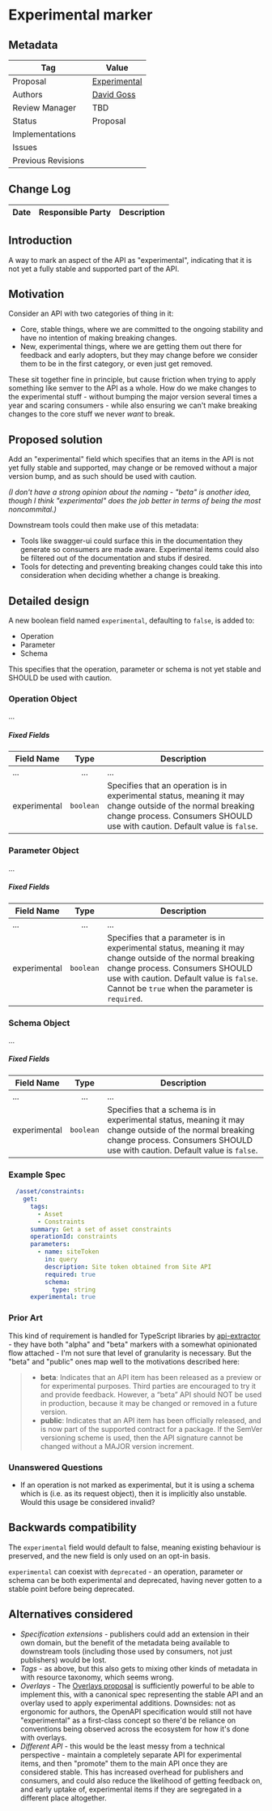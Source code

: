 # Experimental marker

## Metadata

|Tag |Value |
|---- | ---------------- |
|Proposal |[Experimental](https://github.com/OAI/OpenAPI-Specification/blob/main/proposals/2020-10-28-Experimental.md)|
|Authors|[David Goss](https://github.com/davidjgoss)|
|Review Manager |TBD |
|Status |Proposal|
|Implementations ||
|Issues ||
|Previous Revisions ||

## Change Log

|Date |Responsible Party |Description |
|---- | ---------------- | ---------- |

## Introduction

A way to mark an aspect of the API as "experimental", indicating that it is not yet a fully stable and supported part of the API.

## Motivation

Consider an API with two categories of thing in it:

- Core, stable things, where we are committed to the ongoing stability and have no intention of making breaking changes.
- New, experimental things, where we are getting them out there for feedback and early adopters, but they may change before we consider them to be in the first category, or even just get removed.

These sit together fine in principle, but cause friction when trying to apply something like semver to the API as a whole. How do we make changes to the experimental stuff - without bumping the major version several times a year and scaring consumers - while also ensuring we can't make breaking changes to the core stuff we never _want_ to break.

## Proposed solution

Add an "experimental" field which specifies that an items in the API is not yet fully stable and supported, may change or be removed without a major version bump, and as such should be used with caution.

_(I don't have a strong opinion about the naming - "beta" is another idea, though I think "experimental" does the job better in terms of being the most noncommital.)_

Downstream tools could then make use of this metadata:

- Tools like swagger-ui could surface this in the documentation they generate so consumers are made aware. Experimental items could also be filtered out of the documentation and stubs if desired.
- Tools for detecting and preventing breaking changes could take this into consideration when deciding whether a change is breaking.

## Detailed design

A new boolean field named `experimental`, defaulting to `false`, is added to:

- Operation
- Parameter
- Schema

This specifies that the operation, parameter or schema is not yet stable and SHOULD be used with caution.

### Operation Object

...

##### Fixed Fields

Field Name | Type | Description
---|:---:|---
... | ... | ...
<a name="operationExperimental"></a>experimental | `boolean` | Specifies that an operation is in experimental status, meaning it may change outside of the normal breaking change process. Consumers SHOULD use with caution. Default value is `false`.

### Parameter Object

...

##### Fixed Fields

Field Name | Type | Description
---|:---:|---
... | ... | ...
<a name="parameterExperimental"></a>experimental | `boolean` | Specifies that a parameter is in experimental status, meaning it may change outside of the normal breaking change process. Consumers SHOULD use with caution. Default value is `false`. Cannot be `true` when the parameter is `required`.

### Schema Object

...

##### Fixed Fields

Field Name | Type | Description
---|:---:|---
... | ... | ...
<a name="schemaExperimental"></a>experimental | `boolean` | Specifies that a schema is in experimental status, meaning it may change outside of the normal breaking change process. Consumers SHOULD use with caution. Default value is `false`.

### Example Spec

```yaml
  /asset/constraints:
    get:
      tags:
        - Asset
        - Constraints
      summary: Get a set of asset constraints
      operationId: constraints
      parameters:
        - name: siteToken
          in: query
          description: Site token obtained from Site API
          required: true
          schema:
            type: string
      experimental: true
```
### Prior Art

This kind of requirement is handled for TypeScript libraries by [api-extractor](https://api-extractor.com/pages/tsdoc/doc_comment_syntax/#release-tags) - they have both "alpha" and "beta" markers with a somewhat opinionated flow attached - I'm not sure that level of granularity is necessary. But the "beta" and "public" ones map well to the motivations described here:

> - **beta**: Indicates that an API item has been released as a preview or for experimental purposes. Third parties are encouraged to try it and provide feedback. However, a “beta” API should NOT be used in production, because it may be changed or removed in a future version.
> - **public**: Indicates that an API item has been officially released, and is now part of the supported contract for a package. If the SemVer versioning scheme is used, then the API signature cannot be changed without a MAJOR version increment.

### Unanswered Questions

- If an operation is not marked as experimental, but it is using a schema which is (i.e. as its request object), then it is implicitly also unstable. Would this usage be considered invalid?

## Backwards compatibility

The `experimental` field would default to false, meaning existing behaviour is preserved, and the new field is only used on an opt-in basis.

`experimental` can coexist with `deprecated` - an operation, parameter or schema can be both experimental and deprecated, having never gotten to a stable point before being deprecated.

## Alternatives considered

- _Specification extensions_ - publishers could add an extension in their own domain, but the benefit of the metadata being available to downstream tools (including those used by consumers, not just publishers) would be lost.
- _Tags_ - as above, but this also gets to mixing other kinds of metadata in with resource taxonomy, which seems wrong.
- _Overlays_ - The [Overlays proposal](https://github.com/OAI/OpenAPI-Specification/blob/main/proposals/2019-12-24-Overlays.md) is sufficiently powerful to be able to implement this, with a canonical spec representing the stable API and an overlay used to apply experimental additions. Downsides: not as ergonomic for authors, the OpenAPI specification would still not have "experimental" as a first-class concept so there'd be reliance on conventions being observed across the ecosystem for how it's done with overlays.
- _Different API_ - this would be the least messy from a technical perspective - maintain a completely separate API for experimental items, and then "promote" them to the main API once they are considered stable. This has increased overhead for publishers and consumers, and could also reduce the likelihood of getting feedback on, and early uptake of, experimental items if they are segregated in a different place altogether.

